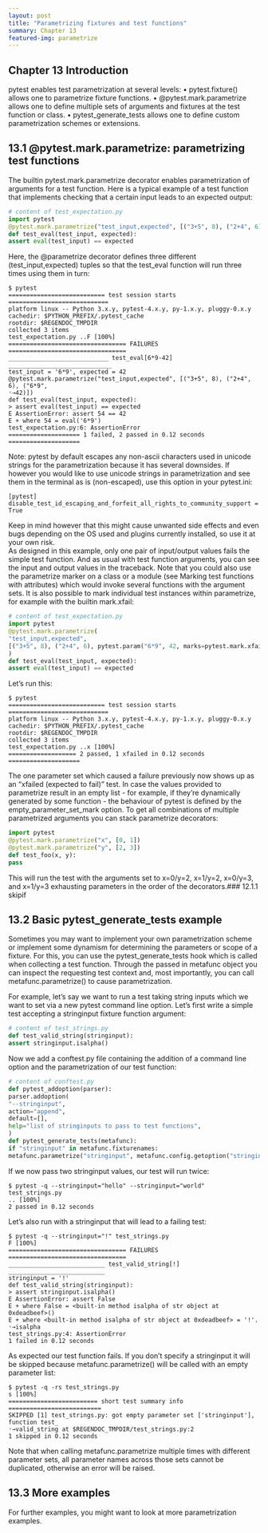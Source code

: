 ```yaml
---
layout: post
title: "Parametrizing fixtures and test functions"
summary: Chapter 13
featured-img: parametrize
---
```

## Chapter 13 Introduction

pytest enables test parametrization at several levels:
• pytest.fixture() allows one to parametrize fixture functions.
• @pytest.mark.parametrize allows one to define multiple sets of arguments and fixtures at the test function or
class.
• pytest_generate_tests allows one to define custom parametrization schemes or extensions.


## 13.1 @pytest.mark.parametrize: parametrizing test functions

The builtin pytest.mark.parametrize decorator enables parametrization of arguments for a test function. Here is a
typical example of a test function that implements checking that a certain input leads to an expected output:
```python
# content of test_expectation.py
import pytest
@pytest.mark.parametrize("test_input,expected", [("3+5", 8), ("2+4", 6), ("6*9", 42)])
def test_eval(test_input, expected):
assert eval(test_input) == expected
```
Here, the @parametrize decorator defines three different (test_input,expected) tuples so that the
test_eval function will run three times using them in turn:
```
$ pytest
=========================== test session starts ============================
platform linux -- Python 3.x.y, pytest-4.x.y, py-1.x.y, pluggy-0.x.y
cachedir: $PYTHON_PREFIX/.pytest_cache
rootdir: $REGENDOC_TMPDIR
collected 3 items
test_expectation.py ..F [100%]
================================= FAILURES =================================
____________________________ test_eval[6*9-42] _____________________________
test_input = '6*9', expected = 42
@pytest.mark.parametrize("test_input,expected", [("3+5", 8), ("2+4", 6), ("6*9",
˓→42)])
def test_eval(test_input, expected):
> assert eval(test_input) == expected
E AssertionError: assert 54 == 42
E + where 54 = eval('6*9')
test_expectation.py:6: AssertionError
==================== 1 failed, 2 passed in 0.12 seconds ====================
```
Note: pytest by default escapes any non-ascii characters used in unicode strings for the parametrization because it has
several downsides. If however you would like to use unicode strings in parametrization and see them in the terminal
as is (non-escaped), use this option in your pytest.ini:
```
[pytest]
disable_test_id_escaping_and_forfeit_all_rights_to_community_support = True
```
Keep in mind however that this might cause unwanted side effects and even bugs depending on the OS used and
plugins currently installed, so use it at your own risk.
<br>
As designed in this example, only one pair of input/output values fails the simple test function. And as usual with test
function arguments, you can see the input and output values in the traceback.
Note that you could also use the parametrize marker on a class or a module (see Marking test functions with attributes)
which would invoke several functions with the argument sets.
It is also possible to mark individual test instances within parametrize, for example with the builtin mark.xfail:
```python
# content of test_expectation.py
import pytest
@pytest.mark.parametrize(
"test_input,expected",
[("3+5", 8), ("2+4", 6), pytest.param("6*9", 42, marks=pytest.mark.xfail)],
)
def test_eval(test_input, expected):
assert eval(test_input) == expected
```
Let’s run this:
```
$ pytest
=========================== test session starts ============================
platform linux -- Python 3.x.y, pytest-4.x.y, py-1.x.y, pluggy-0.x.y
cachedir: $PYTHON_PREFIX/.pytest_cache
rootdir: $REGENDOC_TMPDIR
collected 3 items
test_expectation.py ..x [100%]
=================== 2 passed, 1 xfailed in 0.12 seconds ====================
```
The one parameter set which caused a failure previously now shows up as an “xfailed (expected to fail)” test.
In case the values provided to parametrize result in an empty list - for example, if they’re dynamically generated
by some function - the behaviour of pytest is defined by the empty_parameter_set_mark option.
To get all combinations of multiple parametrized arguments you can stack parametrize decorators:
```python
import pytest
@pytest.mark.parametrize("x", [0, 1])
@pytest.mark.parametrize("y", [2, 3])
def test_foo(x, y):
pass
```
This will run the test with the arguments set to x=0/y=2, x=1/y=2, x=0/y=3, and x=1/y=3 exhausting parameters in the order of the decorators.### 12.1.1 skipif

## 13.2 Basic pytest_generate_tests example

Sometimes you may want to implement your own parametrization scheme or implement some dynamism for determining the parameters or scope of a fixture. For this, you can use the pytest_generate_tests hook which is
called when collecting a test function. Through the passed in metafunc object you can inspect the requesting test
context and, most importantly, you can call metafunc.parametrize() to cause parametrization.

For example, let’s say we want to run a test taking string inputs which we want to set via a new pytest command
line option. Let’s first write a simple test accepting a stringinput fixture function argument:
```python
# content of test_strings.py
def test_valid_string(stringinput):
assert stringinput.isalpha()
```
Now we add a conftest.py file containing the addition of a command line option and the parametrization of our
test function:
```python
# content of conftest.py
def pytest_addoption(parser):
parser.addoption(
"--stringinput",
action="append",
default=[],
help="list of stringinputs to pass to test functions",
)
def pytest_generate_tests(metafunc):
if "stringinput" in metafunc.fixturenames:
metafunc.parametrize("stringinput", metafunc.config.getoption("stringinput"))
```
If we now pass two stringinput values, our test will run twice:
```
$ pytest -q --stringinput="hello" --stringinput="world" test_strings.py
.. [100%]
2 passed in 0.12 seconds
```
Let’s also run with a stringinput that will lead to a failing test:
```
$ pytest -q --stringinput="!" test_strings.py
F [100%]
================================= FAILURES =================================
___________________________ test_valid_string[!] ___________________________
stringinput = '!'
def test_valid_string(stringinput):
> assert stringinput.isalpha()
E AssertionError: assert False
E + where False = <built-in method isalpha of str object at 0xdeadbeef>()
E + where <built-in method isalpha of str object at 0xdeadbeef> = '!'.
˓→isalpha
test_strings.py:4: AssertionError
1 failed in 0.12 seconds
```
As expected our test function fails.
If you don’t specify a stringinput it will be skipped because metafunc.parametrize() will be called with an
empty parameter list:
```
$ pytest -q -rs test_strings.py
s [100%]
========================= short test summary info ==========================
SKIPPED [1] test_strings.py: got empty parameter set ['stringinput'], function test_
˓→valid_string at $REGENDOC_TMPDIR/test_strings.py:2
1 skipped in 0.12 seconds
```
Note that when calling metafunc.parametrize multiple times with different parameter sets, all parameter names
across those sets cannot be duplicated, otherwise an error will be raised.
## 13.3 More examples
For further examples, you might want to look at more parametrization examples.
